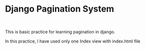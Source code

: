 # Django Pagination System
<br>
<p>This is basic practice for learning pagination in django.</p>
<p>In this practice, I have used only one Index view with index.html file</p>